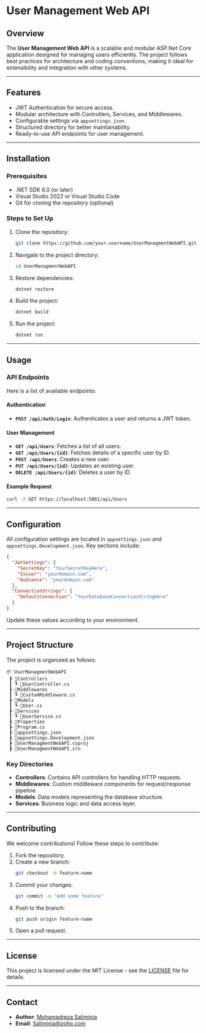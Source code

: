 # User Management Web API

## Overview
The **User Management Web API** is a scalable and modular ASP.Net Core application designed for managing users efficiently. The project follows best practices for architecture and coding conventions, making it ideal for extensibility and integration with other systems.

---

## Features
- JWT Authentication for secure access.
- Modular architecture with Controllers, Services, and Middlewares.
- Configurable settings via `appsettings.json`.
- Structured directory for better maintainability.
- Ready-to-use API endpoints for user management.

---

## Installation

### Prerequisites
- .NET SDK 6.0 (or later)
- Visual Studio 2022 or Visual Studio Code
- Git for cloning the repository (optional)

### Steps to Set Up
1. Clone the repository:
   ```bash
   git clone https://github.com/your-username/UserManagmentWebAPI.git
   ```
2. Navigate to the project directory:
   ```bash
   cd UserManagmentWebAPI
   ```
3. Restore dependencies:
   ```bash
   dotnet restore
   ```
4. Build the project:
   ```bash
   dotnet build
   ```
5. Run the project:
   ```bash
   dotnet run
   ```

---

## Usage

### API Endpoints
Here is a list of available endpoints:

#### Authentication
- **`POST /api/Auth/Login`**: Authenticates a user and returns a JWT token.

#### User Management
- **`GET /api/Users`**: Fetches a list of all users.
- **`GET /api/Users/{id}`**: Fetches details of a specific user by ID.
- **`POST /api/Users`**: Creates a new user.
- **`PUT /api/Users/{id}`**: Updates an existing user.
- **`DELETE /api/Users/{id}`**: Deletes a user by ID.

#### Example Request
```bash
curl -X GET https://localhost:5001/api/Users
```

---

## Configuration
All configuration settings are located in `appsettings.json` and `appsettings.Development.json`. Key sections include:

```json
{
  "JwtSettings": {
    "SecretKey": "YourSecretKeyHere",
    "Issuer": "yourdomain.com",
    "Audience": "yourdomain.com"
  },
  "ConnectionStrings": {
    "DefaultConnection": "YourDatabaseConnectionStringHere"
  }
}
```

Update these values according to your environment.

---

## Project Structure
The project is organized as follows:

```
📦 UserManagmentWebAPI
 ┣ 📂Controllers
 ┃ ┗ 📄UserController.cs
 ┣ 📂Middlewares
 ┃ ┗ 📄CustomMiddleware.cs
 ┣ 📂Models
 ┃ ┗ 📄User.cs
 ┣ 📂Services
 ┃ ┗ 📄UserService.cs
 ┣ 📂Properties
 ┣ 📄Program.cs
 ┣ 📄appsettings.json
 ┣ 📄appsettings.Development.json
 ┣ 📄UserManagmentWebAPI.csproj
 ┣ 📄UserManagmentWebAPI.sln
```

### Key Directories
- **Controllers**: Contains API controllers for handling HTTP requests.
- **Middlewares**: Custom middleware components for request/response pipeline.
- **Models**: Data models representing the database structure.
- **Services**: Business logic and data access layer.

---

## Contributing
We welcome contributions! Follow these steps to contribute:
1. Fork the repository.
2. Create a new branch:
   ```bash
   git checkout -b feature-name
   ```
3. Commit your changes:
   ```bash
   git commit -m "Add some feature"
   ```
4. Push to the branch:
   ```bash
   git push origin feature-name
   ```
5. Open a pull request.

---

## License
This project is licensed under the MIT License - see the [LICENSE](LICENSE) file for details.

---

## Contact
- **Author**: [Mohamadreza Saliminia](https://github.com/Saliminia)
- **Email**: Saliminia@zoho.com

